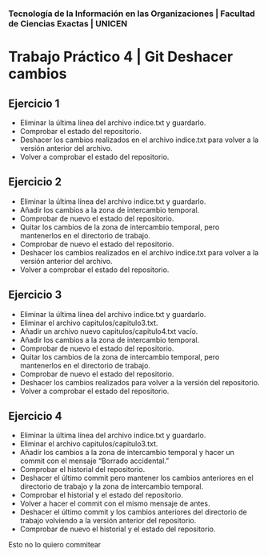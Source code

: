 ### Tecnología de la Información en las Organizaciones | Facultad de Ciencias Exactas | UNICEN
# Trabajo Práctico 4  | Git Deshacer cambios

## Ejercicio 1
- Eliminar la última línea del archivo indice.txt y guardarlo.
- Comprobar el estado del repositorio.
- Deshacer los cambios realizados en el archivo indice.txt para volver a la versión anterior del archivo.
- Volver a comprobar el estado del repositorio.

## Ejercicio 2
- Eliminar la última línea del archivo indice.txt y guardarlo.
- Añadir los cambios a la zona de intercambio temporal.
- Comprobar de nuevo el estado del repositorio.
- Quitar los cambios de la zona de intercambio temporal, pero mantenerlos en el directorio de trabajo.
- Comprobar de nuevo el estado del repositorio.
- Deshacer los cambios realizados en el archivo indice.txt para volver a la versión anterior del archivo.
- Volver a comprobar el estado del repositorio.

## Ejercicio 3
- Eliminar la última línea del archivo indice.txt y guardarlo.
- Eliminar el archivo capitulos/capitulo3.txt.
- Añadir un archivo nuevo capitulos/capitulo4.txt vacío.
- Añadir los cambios a la zona de intercambio temporal.
- Comprobar de nuevo el estado del repositorio.
- Quitar los cambios de la zona de intercambio temporal, pero mantenerlos en el directorio de trabajo.
- Comprobar de nuevo el estado del repositorio.
- Deshacer los cambios realizados para volver a la versión del repositorio.
- Volver a comprobar el estado del repositorio.

## Ejercicio 4
- Eliminar la última línea del archivo indice.txt y guardarlo.
- Eliminar el archivo capitulos/capitulo3.txt.
- Añadir los cambios a la zona de intercambio temporal y hacer un commit con el mensaje “Borrado accidental.”
- Comprobar el historial del repositorio.
- Deshacer el último commit pero mantener los cambios anteriores en el directorio de trabajo y la zona de intercambio temporal.
- Comprobar el historial y el estado del repositorio.
- Volver a hacer el commit con el mismo mensaje de antes.
- Deshacer el último commit y los cambios anteriores del directorio de trabajo volviendo a la versión anterior del repositorio.
- Comprobar de nuevo el historial y el estado del repositorio.

Esto no lo quiero commitear
